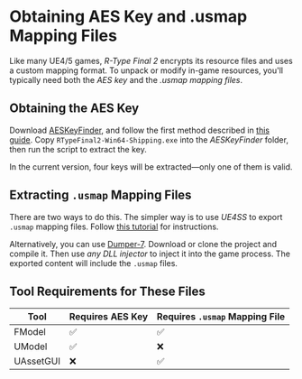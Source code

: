 # Obtaining AES Key and .usmap Mapping Files

Like many UE4/5 games, *R-Type Final 2* encrypts its resource files and uses a custom mapping format. To unpack or modify in-game resources, you'll typically need both the *AES key* and the *.usmap mapping files*.

## Obtaining the AES Key

Download [AESKeyFinder](https://github.com/GHFear/AESKeyFinder-By-GHFear), and follow the first method described in [this guide](https://github.com/Dmgvol/UE_Modding/blob/main/TheBasics/AesKey.md). Copy `RTypeFinal2-Win64-Shipping.exe` into the *AESKeyFinder* folder, then run the script to extract the key.

In the current version, four keys will be extracted—only one of them is valid.

## Extracting `.usmap` Mapping Files

There are two ways to do this. The simpler way is to use *UE4SS* to export `.usmap` mapping files. Follow [this tutorial](https://github.com/Dmgvol/UE_Modding/blob/main/TheBasics/Extractingusmap.md) for instructions.

Alternatively, you can use [Dumper-7](https://github.com/Encryqed/Dumper-7). Download or clone the project and compile it. Then use *any DLL injector* to inject it into the game process. The exported content will include the `.usmap` files.

## Tool Requirements for These Files

| Tool       | Requires AES Key | Requires `.usmap` Mapping File |
|------------|------------------|-------------------------------|
| FModel     | ✅                | ✅                             |
| UModel     | ✅                | ❌                             |
| UAssetGUI  | ❌                | ✅                             |
